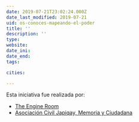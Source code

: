 ```yaml
---
date: 2019-07-21T23:02:24.000Z
date_last_modified: 2019-07-21
uid: os-conoces-mapeando-el-poder
title: ''
description: ''
type: 
website: 
date_ini: 
date_end: 
tags:

cities: 

---
```


Esta iniciativa fue realizada por:

- [The Engine Room](/organizaciones/the-engine-room)
- [Asociación Civil Japiqay, Memoria y Ciudadana](/organizaciones/asociacion-civil-japiqay-memoria-y-ciudadana)
